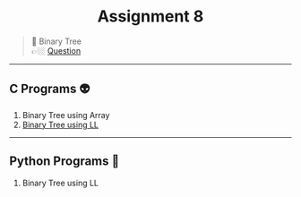 <h1 align="center"> Assignment 8 </h1>

> 💠 Binary Tree<br> 👉🏼 [Question](https://github.com/saha-indranil/DSA01/blob/main/Questions/Assignment-8%40DSALAB.txt)

---

## C Programs 👽

1. Binary Tree using Array
1. [Binary Tree using LL](https://github.com/saha-indranil/DSA01/blob/main/Binary%20Tree/C%20Programs/binaryTreeLL.c)

---

## Python Programs 🤖

1. Binary Tree using LL
